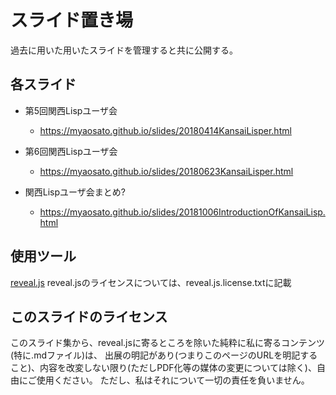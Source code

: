 # スライド置き場

過去に用いた用いたスライドを管理すると共に公開する。

## 各スライド

* 第5回関西Lispユーザ会
  * https://myaosato.github.io/slides/20180414KansaiLisper.html
* 第6回関西Lispユーザ会
  * https://myaosato.github.io/slides/20180623KansaiLisper.html

* 関西Lispユーザ会まとめ?
  * https://myaosato.github.io/slides/20181006IntroductionOfKansaiLisp.html


## 使用ツール
[reveal.js](https://github.com/hakimel/reveal.js/)
reveal.jsのライセンスについては、reveal.js.license.txtに記載

## このスライドのライセンス
このスライド集から、reveal.jsに寄るところを除いた純粋に私に寄るコンテンツ(特に.mdファイル)は、
出展の明記があり(つまりこのページのURLを明記すること)、内容を改変しない限り(ただしPDF化等の媒体の変更については除く)、自由にご使用ください。
ただし、私はそれについて一切の責任を負いません。
